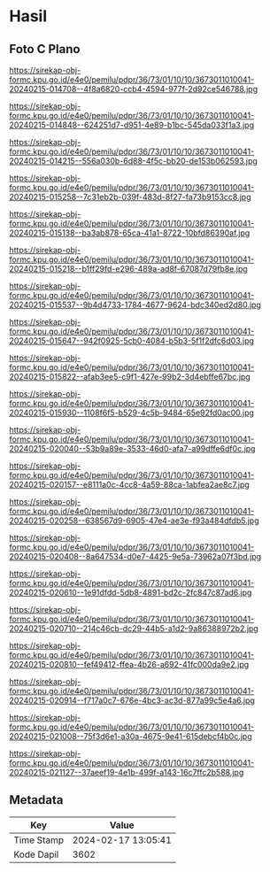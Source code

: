 # Hasil

## Foto C Plano

https://sirekap-obj-formc.kpu.go.id/e4e0/pemilu/pdpr/36/73/01/10/10/3673011010041-20240215-014708--4f8a6820-ccb4-4594-977f-2d92ce546788.jpg

https://sirekap-obj-formc.kpu.go.id/e4e0/pemilu/pdpr/36/73/01/10/10/3673011010041-20240215-014848--624251d7-d951-4e89-b1bc-545da033f1a3.jpg

https://sirekap-obj-formc.kpu.go.id/e4e0/pemilu/pdpr/36/73/01/10/10/3673011010041-20240215-014215--556a030b-6d88-4f5c-bb20-de153b062593.jpg

https://sirekap-obj-formc.kpu.go.id/e4e0/pemilu/pdpr/36/73/01/10/10/3673011010041-20240215-015258--7c31eb2b-039f-483d-8f27-fa73b9153cc8.jpg

https://sirekap-obj-formc.kpu.go.id/e4e0/pemilu/pdpr/36/73/01/10/10/3673011010041-20240215-015138--ba3ab878-65ca-41a1-8722-10bfd86390af.jpg

https://sirekap-obj-formc.kpu.go.id/e4e0/pemilu/pdpr/36/73/01/10/10/3673011010041-20240215-015218--b1ff29fd-e296-489a-ad8f-67087d79fb8e.jpg

https://sirekap-obj-formc.kpu.go.id/e4e0/pemilu/pdpr/36/73/01/10/10/3673011010041-20240215-015537--9b4d4733-1784-4677-9624-bdc340ed2d80.jpg

https://sirekap-obj-formc.kpu.go.id/e4e0/pemilu/pdpr/36/73/01/10/10/3673011010041-20240215-015647--942f0925-5cb0-4084-b5b3-5f1f2dfc6d03.jpg

https://sirekap-obj-formc.kpu.go.id/e4e0/pemilu/pdpr/36/73/01/10/10/3673011010041-20240215-015822--afab3ee5-c9f1-427e-99b2-3d4ebffe67bc.jpg

https://sirekap-obj-formc.kpu.go.id/e4e0/pemilu/pdpr/36/73/01/10/10/3673011010041-20240215-015930--1108f6f5-b529-4c5b-9484-65e92fd0ac00.jpg

https://sirekap-obj-formc.kpu.go.id/e4e0/pemilu/pdpr/36/73/01/10/10/3673011010041-20240215-020040--53b9a89e-3533-46d0-afa7-a99dffe6df0c.jpg

https://sirekap-obj-formc.kpu.go.id/e4e0/pemilu/pdpr/36/73/01/10/10/3673011010041-20240215-020157--e8111a0c-4cc8-4a59-88ca-1abfea2ae8c7.jpg

https://sirekap-obj-formc.kpu.go.id/e4e0/pemilu/pdpr/36/73/01/10/10/3673011010041-20240215-020258--638567d9-6905-47e4-ae3e-f93a484dfdb5.jpg

https://sirekap-obj-formc.kpu.go.id/e4e0/pemilu/pdpr/36/73/01/10/10/3673011010041-20240215-020408--8a647534-d0e7-4425-9e5a-73962a07f3bd.jpg

https://sirekap-obj-formc.kpu.go.id/e4e0/pemilu/pdpr/36/73/01/10/10/3673011010041-20240215-020610--1e91dfdd-5db8-4891-bd2c-2fc847c87ad6.jpg

https://sirekap-obj-formc.kpu.go.id/e4e0/pemilu/pdpr/36/73/01/10/10/3673011010041-20240215-020710--214c46cb-dc29-44b5-a1d2-9a86388972b2.jpg

https://sirekap-obj-formc.kpu.go.id/e4e0/pemilu/pdpr/36/73/01/10/10/3673011010041-20240215-020810--fef49412-ffea-4b26-a692-41fc000da9e2.jpg

https://sirekap-obj-formc.kpu.go.id/e4e0/pemilu/pdpr/36/73/01/10/10/3673011010041-20240215-020914--f717a0c7-676e-4bc3-ac3d-877a99c5e4a6.jpg

https://sirekap-obj-formc.kpu.go.id/e4e0/pemilu/pdpr/36/73/01/10/10/3673011010041-20240215-021008--75f3d6e1-a30a-4675-9e41-615debcf4b0c.jpg

https://sirekap-obj-formc.kpu.go.id/e4e0/pemilu/pdpr/36/73/01/10/10/3673011010041-20240215-021127--37aeef19-4e1b-499f-a143-16c7ffc2b588.jpg


## Metadata

| Key        | Value               |
| ---------- | ------------------- |
| Time Stamp | 2024-02-17 13:05:41 |
| Kode Dapil | 3602                |



